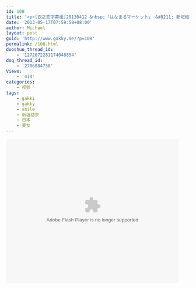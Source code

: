 ```yaml
---
id: 108
title: '<p>[衣之恋字幕组]20130412 &nbsp;「はなまるマーケット」 &#8211; 新垣結衣</p>'
date: '2013-05-17T07:59:59+08:00'
author: Michael
layout: post
guid: 'http://www.gakky.me/?p=108'
permalink: /108.html
duoshuo_thread_id:
    - '1272072281174048854'
dsq_thread_id:
    - '2706884758'
Views:
    - '414'
categories:
    - 视频
tags:
    - gakki
    - gakky
    - smile
    - 新垣结衣
    - 日本
    - 美女
---
```


<object height="394" width="473"><param name="allowscriptaccess" value="sameDomain"></param><param name="wmode" value="transparent"></param><param name="movie" value="http://www.tudou.com/v/168487662/v.swf"></param><param name="allowfullscreen" value="true"></param><embed allowfullscreen="true" allowscriptaccess="sameDomain" height="394" src="http://www.tudou.com/v/168487662/v.swf" type="application/x-shockwave-flash" width="473" wmode="transparent"></embed></object>